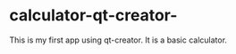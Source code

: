 calculator-qt-creator-
======================
 This is my first app using qt-creator.
 It is a basic calculator.
 
